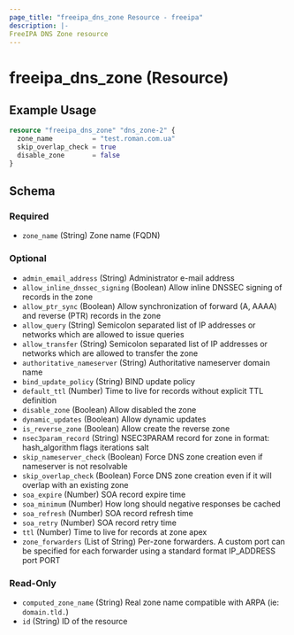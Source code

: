 ```yaml
---
page_title: "freeipa_dns_zone Resource - freeipa"
description: |-
FreeIPA DNS Zone resource
---
```


# freeipa_dns_zone (Resource)



## Example Usage

```terraform
resource "freeipa_dns_zone" "dns_zone-2" {
  zone_name          = "test.roman.com.ua"
  skip_overlap_check = true
  disable_zone       = false
}
```




<!-- schema generated by tfplugindocs -->
## Schema

### Required

- `zone_name` (String) Zone name (FQDN)

### Optional

- `admin_email_address` (String) Administrator e-mail address
- `allow_inline_dnssec_signing` (Boolean) Allow inline DNSSEC signing of records in the zone
- `allow_ptr_sync` (Boolean) Allow synchronization of forward (A, AAAA) and reverse (PTR) records in the zone
- `allow_query` (String) Semicolon separated list of IP addresses or networks which are allowed to issue queries
- `allow_transfer` (String) Semicolon separated list of IP addresses or networks which are allowed to transfer the zone
- `authoritative_nameserver` (String) Authoritative nameserver domain name
- `bind_update_policy` (String) BIND update policy
- `default_ttl` (Number) Time to live for records without explicit TTL definition
- `disable_zone` (Boolean) Allow disabled the zone
- `dynamic_updates` (Boolean) Allow dynamic updates
- `is_reverse_zone` (Boolean) Allow create the reverse zone
- `nsec3param_record` (String) NSEC3PARAM record for zone in format: hash_algorithm flags iterations salt
- `skip_nameserver_check` (Boolean) Force DNS zone creation even if nameserver is not resolvable
- `skip_overlap_check` (Boolean) Force DNS zone creation even if it will overlap with an existing zone
- `soa_expire` (Number) SOA record expire time
- `soa_minimum` (Number) How long should negative responses be cached
- `soa_refresh` (Number) SOA record refresh time
- `soa_retry` (Number) SOA record retry time
- `ttl` (Number) Time to live for records at zone apex
- `zone_forwarders` (List of String) Per-zone forwarders. A custom port can be specified for each forwarder using a standard format IP_ADDRESS port PORT

### Read-Only

- `computed_zone_name` (String) Real zone name compatible with ARPA (ie: `domain.tld.`)
- `id` (String) ID of the resource
